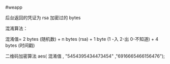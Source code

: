 #weapp

后台返回的凭证为 rsa 加密过的 bytes


混淆算法：

混淆值=
	 2 bytes (随机数)
	 + n bytes (rsa)
	 + 1 byte (1 -入 2-出 0-不知道)
	 + 4 bytes (时间戳)


二维码加密算法
	aes( 混淆值 , "5454395434473454" ,"6916665466156476");
